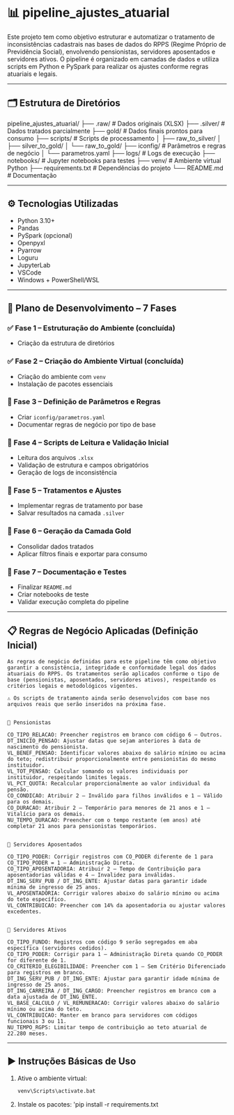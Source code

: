 # 📊 pipeline_ajustes_atuarial

Este projeto tem como objetivo estruturar e automatizar o tratamento de inconsistências cadastrais nas bases de dados do RPPS (Regime Próprio de Previdência Social), envolvendo pensionistas, servidores aposentados e servidores ativos. O pipeline é organizado em camadas de dados e utiliza scripts em Python e PySpark para realizar os ajustes conforme regras atuariais e legais.

---

## 🗂️ Estrutura de Diretórios

pipeline_ajustes_atuarial/
├── .raw/                  # Dados originais (XLSX)
├── .silver/               # Dados tratados parcialmente
├── gold/                  # Dados finais prontos para consumo
├── scripts/               # Scripts de processamento
│   ├── raw_to_silver/
│   ├── silver_to_gold/
│   └── raw_to_gold/
├── iconfig/               # Parâmetros e regras de negócio
│   └── parametros.yaml
├── logs/                  # Logs de execução
├── notebooks/             # Jupyter notebooks para testes
├── venv/                  # Ambiente virtual Python
├── requirements.txt       # Dependências do projeto
└── README.md              # Documentação

---

## ⚙️ Tecnologias Utilizadas

- Python 3.10+
- Pandas
- PySpark (opcional)
- Openpyxl
- Pyarrow
- Loguru
- JupyterLab
- VSCode
- Windows + PowerShell/WSL

---

## 📅 Plano de Desenvolvimento – 7 Fases

### ✅ Fase 1 – Estruturação do Ambiente (concluída)
- Criação da estrutura de diretórios

### ✅ Fase 2 – Criação do Ambiente Virtual (concluída)
- Criação do ambiente com `venv`
- Instalação de pacotes essenciais

### 🔄 Fase 3 – Definição de Parâmetros e Regras
- Criar `iconfig/parametros.yaml`
- Documentar regras de negócio por tipo de base

### 🔄 Fase 4 – Scripts de Leitura e Validação Inicial
- Leitura dos arquivos `.xlsx`
- Validação de estrutura e campos obrigatórios
- Geração de logs de inconsistência

### 🔄 Fase 5 – Tratamentos e Ajustes
- Implementar regras de tratamento por base
- Salvar resultados na camada `.silver`

### 🔄 Fase 6 – Geração da Camada Gold
- Consolidar dados tratados
- Aplicar filtros finais e exportar para consumo

### 🔄 Fase 7 – Documentação e Testes
- Finalizar `README.md`
- Criar notebooks de teste
- Validar execução completa do pipeline

---

## 📋 Regras de Negócio Aplicadas (Definição Inicial)
    As regras de negócio definidas para este pipeline têm como objetivo garantir a consistência, integridade e conformidade legal dos dados atuariais do RPPS. Os tratamentos serão aplicados conforme o tipo de base (pensionistas, aposentados, servidores ativos), respeitando os critérios legais e metodológicos vigentes.

    ⚠️ Os scripts de tratamento ainda serão desenvolvidos com base nos arquivos reais que serão inseridos na próxima fase.


    🧾 Pensionistas

    CO_TIPO_RELACAO: Preencher registros em branco com código 6 – Outros.
    DT_INICIO_PENSAO: Ajustar datas que sejam anteriores à data de nascimento do pensionista.
    VL_BENEF_PENSAO: Identificar valores abaixo do salário mínimo ou acima do teto; redistribuir proporcionalmente entre pensionistas do mesmo instituidor.
    VL_TOT_PENSAO: Calcular somando os valores individuais por instituidor, respeitando limites legais.
    VL_PCT_QUOTA: Recalcular proporcionalmente ao valor individual da pensão.
    CO_CONDICAO: Atribuir 2 – Inválido para filhos inválidos e 1 – Válido para os demais.
    CO_DURACAO: Atribuir 2 – Temporário para menores de 21 anos e 1 – Vitalício para os demais.
    NU_TEMPO_DURACAO: Preencher com o tempo restante (em anos) até completar 21 anos para pensionistas temporários.


    🧾 Servidores Aposentados

    CO_TIPO_PODER: Corrigir registros com CO_PODER diferente de 1 para CO_TIPO_PODER = 1 – Administração Direta.
    CO_TIPO_APOSENTADORIA: Atribuir 2 – Tempo de Contribuição para aposentadorias válidas e 4 – Invalidez para inválidas.
    DT_ING_SERV_PUB / DT_ING_ENTE: Ajustar datas para garantir idade mínima de ingresso de 25 anos.
    VL_APOSENTADORIA: Corrigir valores abaixo do salário mínimo ou acima do teto específico.
    VL_CONTRIBUICAO: Preencher com 14% da aposentadoria ou ajustar valores excedentes.


    🧾 Servidores Ativos

    CO_TIPO_FUNDO: Registros com código 9 serão segregados em aba específica (servidores cedidos).
    CO_TIPO_PODER: Corrigir para 1 – Administração Direta quando CO_PODER for diferente de 1.
    CO_CRITERIO_ELEGIBILIDADE: Preencher com 1 – Sem Critério Diferenciado para registros em branco.
    DT_ING_SERV_PUB / DT_ING_ENTE: Ajustar para garantir idade mínima de ingresso de 25 anos.
    DT_ING_CARREIRA / DT_ING_CARGO: Preencher registros em branco com a data ajustada de DT_ING_ENTE.
    VL_BASE_CALCULO / VL_REMUNERACAO: Corrigir valores abaixo do salário mínimo ou acima do teto.
    VL_CONTRIBUICAO: Manter em branco para servidores com códigos funcionais 3 ou 11.
    NU_TEMPO_RGPS: Limitar tempo de contribuição ao teto atuarial de 22.280 meses.
    
---

## ▶️ Instruções Básicas de Uso

1. Ative o ambiente virtual:
   ```cmd
   venv\Scripts\activate.bat

2. Instale os pacotes:
    'pip install -r requirements.txt

